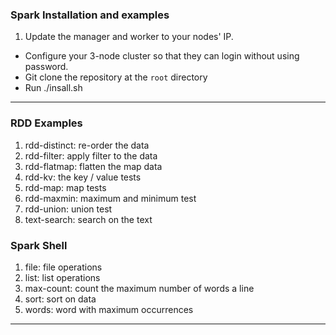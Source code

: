 ### Spark Installation and examples 

1. Update the manager and worker to your nodes' IP.
- Configure your 3-node cluster so that they can login without using password.
- Git clone the repository at the `root` directory
- Run ./insall.sh


---

### RDD Examples

1. rdd-distinct: re-order the data
2. rdd-filter: apply filter to the data
3. rdd-flatmap: flatten the map data
4. rdd-kv: the key / value tests
5. rdd-map: map tests
6. rdd-maxmin: maximum and minimum test
7. rdd-union: union test
8. text-search: search on the text


### Spark Shell

1. file: file operations
2. list: list operations
3. max-count: count the maximum number of words a line 
4. sort: sort on data
5. words: word with maximum occurrences



---